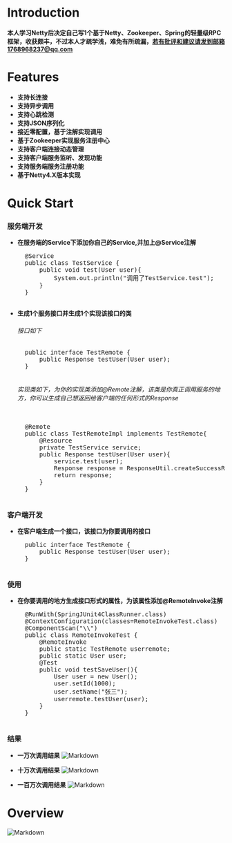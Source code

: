 # Introduction 
**本人学习Netty后决定自己写1个基于Netty、Zookeeper、Spring的轻量级RPC框架，收获颇丰，不过本人才疏学浅，难免有所疏漏，若有批评和建议请发到邮箱1768968237@qq.com**


# Features
- **支持长连接**
- **支持异步调用**
- **支持心跳检测**
- **支持JSON序列化**
- **接近零配置，基于注解实现调用**
- **基于Zookeeper实现服务注册中心**
- **支持客户端连接动态管理**
- **支持客户端服务监听、发现功能**
- **支持服务端服务注册功能**
- **基于Netty4.X版本实现**

# Quick Start
### 服务端开发
- **在服务端的Service下添加你自己的Service,并加上@Service注解**
	<pre>
	@Service
	public class TestService {
		public void test(User user){
			System.out.println("调用了TestService.test");
		}
	}
	</pre>

- **生成1个服务接口并生成1个实现该接口的类**
	###### 接口如下
	<pre>
	public interface TestRemote {
		public Response testUser(User user);  
	}
	</pre>
	###### 实现类如下，为你的实现类添加@Remote注解，该类是你真正调用服务的地方，你可以生成自己想返回给客户端的任何形式的Response

	<pre> 
	@Remote
	public class TestRemoteImpl implements TestRemote{
		@Resource
		private TestService service;
		public Response testUser(User user){
			service.test(user);
			Response response = ResponseUtil.createSuccessResponse(user);
			return response;
		}
	}	
	</pre>


### 客户端开发
- **在客户端生成一个接口，该接口为你要调用的接口**
	<pre>
	public interface TestRemote {
		public Response testUser(User user);
	}
	</pre>

### 使用
- **在你要调用的地方生成接口形式的属性，为该属性添加@RemoteInvoke注解**
	<pre>
	@RunWith(SpringJUnit4ClassRunner.class)
	@ContextConfiguration(classes=RemoteInvokeTest.class)
	@ComponentScan("\\")
	public class RemoteInvokeTest {
		@RemoteInvoke
		public static TestRemote userremote;
		public static User user;
		@Test
		public void testSaveUser(){
			User user = new User();
			user.setId(1000);
			user.setName("张三");
			userremote.testUser(user);
		}
	}	
	</pre>

### 结果
- **一万次调用结果**
![Markdown](https://s1.ax1x.com/2018/07/06/PZMMBF.png)

- **十万次调用结果**
![Markdown](https://s1.ax1x.com/2018/07/06/PZM3N9.png)

- **一百万次调用结果**
![Markdown](https://s1.ax1x.com/2018/07/06/PZMY1x.png)



# Overview

![Markdown](https://s1.ax1x.com/2018/07/06/PZK3SP.png)
